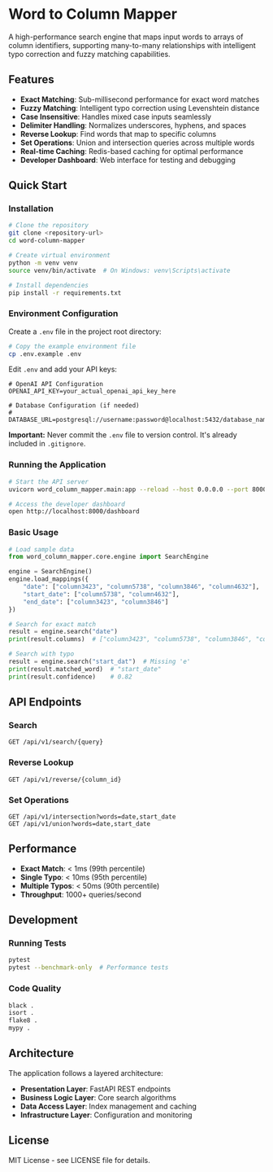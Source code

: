 # Word to Column Mapper

A high-performance search engine that maps input words to arrays of column identifiers, supporting many-to-many relationships with intelligent typo correction and fuzzy matching capabilities.

## Features

- **Exact Matching**: Sub-millisecond performance for exact word matches
- **Fuzzy Matching**: Intelligent typo correction using Levenshtein distance
- **Case Insensitive**: Handles mixed case inputs seamlessly
- **Delimiter Handling**: Normalizes underscores, hyphens, and spaces
- **Reverse Lookup**: Find words that map to specific columns
- **Set Operations**: Union and intersection queries across multiple words
- **Real-time Caching**: Redis-based caching for optimal performance
- **Developer Dashboard**: Web interface for testing and debugging

## Quick Start

### Installation

```bash
# Clone the repository
git clone <repository-url>
cd word-column-mapper

# Create virtual environment
python -m venv venv
source venv/bin/activate  # On Windows: venv\Scripts\activate

# Install dependencies
pip install -r requirements.txt
```

### Environment Configuration

Create a `.env` file in the project root directory:

```bash
# Copy the example environment file
cp .env.example .env
```

Edit `.env` and add your API keys:

```env
# OpenAI API Configuration
OPENAI_API_KEY=your_actual_openai_api_key_here

# Database Configuration (if needed)
# DATABASE_URL=postgresql://username:password@localhost:5432/database_name
```

**Important:** Never commit the `.env` file to version control. It's already included in `.gitignore`.

### Running the Application

```bash
# Start the API server
uvicorn word_column_mapper.main:app --reload --host 0.0.0.0 --port 8000

# Access the developer dashboard
open http://localhost:8000/dashboard
```

### Basic Usage

```python
# Load sample data
from word_column_mapper.core.engine import SearchEngine

engine = SearchEngine()
engine.load_mappings({
    "date": ["column3423", "column5738", "column3846", "column4632"],
    "start_date": ["column5738", "column4632"], 
    "end_date": ["column3423", "column3846"]
})

# Search for exact match
result = engine.search("date")
print(result.columns)  # ["column3423", "column5738", "column3846", "column4632"]

# Search with typo
result = engine.search("start_dat")  # Missing 'e'
print(result.matched_word)  # "start_date"
print(result.confidence)    # 0.82
```

## API Endpoints

### Search
```http
GET /api/v1/search/{query}
```

### Reverse Lookup
```http
GET /api/v1/reverse/{column_id}
```

### Set Operations
```http
GET /api/v1/intersection?words=date,start_date
GET /api/v1/union?words=date,start_date
```

## Performance

- **Exact Match**: < 1ms (99th percentile)
- **Single Typo**: < 10ms (95th percentile)
- **Multiple Typos**: < 50ms (90th percentile)
- **Throughput**: 1000+ queries/second

## Development

### Running Tests
```bash
pytest
pytest --benchmark-only  # Performance tests
```

### Code Quality
```bash
black .
isort .
flake8 .
mypy .
```

## Architecture

The application follows a layered architecture:

- **Presentation Layer**: FastAPI REST endpoints
- **Business Logic Layer**: Core search algorithms
- **Data Access Layer**: Index management and caching
- **Infrastructure Layer**: Configuration and monitoring

## License

MIT License - see LICENSE file for details.
